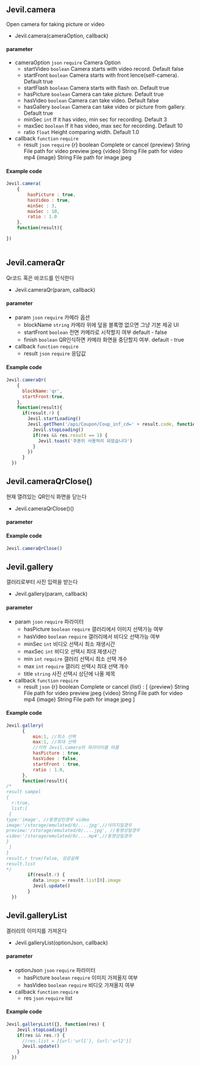 
## Jevil.camera

Open camera for taking picture or video

- Jevil.camera(cameraOption, callback)

#### parameter

- cameraOption `json` `require` Camera Option
    - startVideo `boolean`  Camera starts with video record. Default false
    - startFront `boolean`  Camera starts with front lence(self-camera). Default true
    - startFlash `boolean`  Camera starts with flash on. Default true
    - hasPicture `boolean`  Camera can take picture. Default true
    - hasVideo `boolean`  Camera can take video. Default false
    - hasGallery `boolean`  Camera can take video or picture from gallery. Default true
    - minSec `int`  If it has video, min sec for recording. Default 3
    - maxSec `boolean`  If it has video, max sec for recording. Default 10
    - ratio `float`  Height comparing width. Default 1.0
- callback `function` `require` 
    - result `json` `require` {r}	boolean	Complete or cancel
{preview}	String	File path for video preview jpeg
{video}	String	File path for video mp4
{image}	String	File path for image jpeg

#### Example code
```javascript
Jevil.camera(
    {
        hasPicture : true,
        hasVideo : true,
        minSec : 3,
        maxSec : 10,
        ratio : 1.0
    },
    function(result){

})
            
```




## Jevil.cameraQr

Qr코드 혹은 바코드를 인식한다

- Jevil.cameraQr(param, callback)

#### parameter

- param `json` `require` 카메라 옵션
    - blockName `string`  카메라 위에 덮을 블록명 
없으면 그냥 기본 제공 UI
    - startFront `boolean`  전면 카메라로 시작할지 여부
default - false
    - finish `boolean`  QR인식하면 카메라 화면을 중단할지 여부. default - true
- callback `function` `require` 
    - result `json` `require` 응답값 

#### Example code
```javascript
Jevil.cameraQr(
    {
      blockName:'qr',
      startFront:true,
    },
    function(result){
      if(result.r) {
        Jevil.startLoading()
        Jevil.getThen('/api/Coupon/Coup_inf_cd=' + result.code, function(res) {
          Jevil.stopLoading()  
          if(res && res.result == 1) {
            Jevil.toast('쿠폰이 사용처리 되었습니다')
          }
        })
      }
  })
```




## Jevil.cameraQrClose()

현재 열려있는 QR인식 화면을 닫는다

- Jevil.cameraQrClose()()

#### parameter


#### Example code
```javascript
Jevil.cameraQrClose()
```




## Jevil.gallery

갤러리로부터 사진 입력을 받는다

- Jevil.gallery(param, callback)

#### parameter

- param `json` `require` 파라미터
    - hasPicture `boolean` `require` 갤러리에서 이미지 선택가능 여부
    - hasVideo `boolean` `require` 갤러리에서 비디오 선택가능 여부
    - minSec `int`  비디오 선택시 최소 재생시간
    - maxSec `int`  비디오 선택시 최대 재생시간
    - min `int` `require` 갤러리 선택시 최소 선택 개수
    - max `int` `require` 갤러리 선택시 최대 선택 개수
    - title `string`  사진 선택시 상단에 나올 제목
- callback `function` `require` 
    - result `json`  {r}	boolean	Complete or cancel
{list} : [
{preview}	String	File path for video preview jpeg
{video}	String	File path for video mp4
{image}	String	File path for image jpeg
]

#### Example code
```javascript
Jevil.gallery(
      {
          min:1, //최소 선택
          max:1, //최대 선택
          //이하 Jevil.camera의 파라미터를 따름
          hasPicture : true,
          hasVideo : false,
          startFront : true,
          ratio : 1.0, 
      },
      function(result){
/*
result sampel
{
  r:true,
  list:[
 {
type:'image', //동영상인경우 video
image:'/storage/emulated/0/....jpg',//이미지일경우
preview:'/storage/emulated/0/....jpg', //동영상일경우
video:'/storage/emulated/0/....mp4',//동영상일경우
}
 ]
}
result.r true/false, 성공실패
result.list 
*/
        if(result.r) {
          data.image = result.list[0].image
          Jevil.update()
        }
  })
```




## Jevil.galleryList

겔러리의 이미지를 가져온다

- Jevil.galleryList(optionJson, callback)

#### parameter

- optionJson `json` `require` 파라미터
    - hasPicture `boolean` `require` 이미지 가져올지 여부
    - hasVideo `boolean` `require` 비디오 가져올지 여부
- callback `function` `require` 
    - res `json` `require` list

#### Example code
```javascript
Jevil.galleryList({}, function(res) {
    Jevil.stopLoading()
    if(res && res.r) {
      //res.list = [{url:'url1'}, {url:'url2'}]
      Jevil.update()
    }
  })
```



